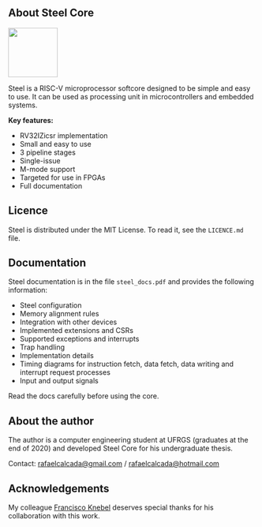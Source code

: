 <h2 align="left">About Steel Core</h2>
<p align="left">
  <img width="100" src="https://user-images.githubusercontent.com/22325319/85179004-38513880-b256-11ea-9a1a-4d204183bb13.png">
</p>
Steel is a RISC-V microprocessor softcore designed to be simple and easy to use. It can be used as processing unit in microcontrollers and embedded systems.


**Key features:**
* RV32IZicsr implementation
* Small and easy to use
* 3 pipeline stages
* Single-issue
* M-mode support
* Targeted for use in FPGAs
* Full documentation

## Licence

Steel is distributed under the MIT License. To read it, see the `LICENCE.md` file.

## Documentation

Steel documentation is in the file `steel_docs.pdf` and provides the following information:
* Steel configuration
* Memory alignment rules
* Integration with other devices
* Implemented extensions and CSRs
* Supported exceptions and interrupts
* Trap handling
* Implementation details
* Timing diagrams for instruction fetch, data fetch, data writing and interrupt request processes
* Input and output signals

Read the docs carefully before using the core.

## About the author

The author is a computer engineering student at UFRGS (graduates at the end of 2020) and developed Steel Core for his undergraduate thesis.

Contact: rafaelcalcada@gmail.com / rafaelcalcada@hotmail.com

## Acknowledgements

My colleague [Francisco Knebel](https://github.com/FranciscoKnebel) deserves special thanks for his collaboration with this work.
